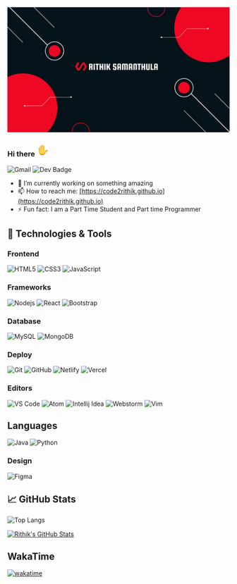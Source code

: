 <img alt="banner" src="https://raw.githubusercontent.com/Code2Rithik/Code2Rithik/master/my_youtube_banner.png">

### Hi there <img alt="wave" src="https://raw.githubusercontent.com/Code2Rithik/Code2Rithik/master/wave-animated.gif" width="30px">

![Gmail](https://img.shields.io/badge/-rithikdeveloper754@gmail.com-EA4335?logo=gmail&logoColor=white&style=for-the-badge&link=mailto:rithikdeveloper754@gmail.com)
![Dev Badge](https://img.shields.io/badge/-DEV-000?&style=for-the-badge)

- 🔭 I’m currently working on something amazing
- 📫 How to reach me: [https://code2rithik.github.io](https://code2rithik.github.io)
- ⚡ Fun fact: I am a Part Time Student and Part time Programmer

## 🔧 Technologies & Tools

### Frontend

![HTML5](https://img.shields.io/badge/-Html5-E34F26?logo=html5&logoColor=white&style=for-the-badge)
![CSS3](https://img.shields.io/badge/-Css3-1572B6?logo=css3&logoColor=white&style=for-the-badge)
![JavaScript](https://img.shields.io/badge/-Javascript-F7DF1E?logo=javascript&logoColor=black&style=for-the-badge)

### Frameworks

![Nodejs](https://img.shields.io/badge/-Nodejs-339933?style=for-the-badge&logo=Node.js)
![React](https://img.shields.io/badge/-React-61DAFB?logo=react&logoColor=black&style=for-the-badge)
![Bootstrap](https://img.shields.io/badge/-Bootstrap-7952B3?logo=bootstrap&logoColor=white&style=for-the-badge)

### Database

![MySQL](https://img.shields.io/badge/-mysql-4479A1?logo=mysql&logoColor=white&style=for-the-badge)
![MongoDB](https://img.shields.io/badge/-mongodb-47A248?logo=mongodb&logoColor=white&style=for-the-badge)

### Deploy

![Git](https://img.shields.io/badge/-git-F05032?logo=git&logoColor=white&style=for-the-badge)
![GitHub](https://img.shields.io/badge/-github-181717?logo=github&logoColor=white&style=for-the-badge)
![Netlify](https://img.shields.io/badge/-netlify-00C7B7?logo=netlify&logoColor=white&style=for-the-badge)
![Vercel](https://img.shields.io/badge/-vercel-000?logo=vercel&logoColor=white&style=for-the-badge)

### Editors

![VS Code](https://img.shields.io/badge/-vscode-007ACC?logo=Visual%20Studio%20Code&logoColor=white&style=for-the-badge)
![Atom](https://img.shields.io/badge/-atom-66595C?logo=Atom&logoColor=white&style=for-the-badge)
![Intellij Idea](https://img.shields.io/badge/-intellij%20idea-000000?logo=IntelliJ%20Idea&logoColor=white&style=for-the-badge)
![Webstorm](https://img.shields.io/badge/-webstorm-000000?logo=webstorm&logoColor=white&style=for-the-badge)
![Vim](https://img.shields.io/badge/-vim-019733?logo=vim&logoColor=white&style=for-the-badge)


## Languages

![Java](https://img.shields.io/badge/-java-007396?logo=java&logoColor=white&style=for-the-badge)
![Python](https://img.shields.io/badge/-python-3776AB?logo=python&logoColor=white&style=for-the-badge)

### Design

![Figma](https://img.shields.io/badge/-figma-F24E1E?logo=figma&logoColor=white&style=for-the-badge)

## &#x1f4c8; GitHub Stats

![Top Langs](https://github-readme-stats.vercel.app/api/top-langs/?username=code2rithik&layout=compact&&theme="alogolia")

<a href="https://github.com/Code2Rithik">
  <img align="center" src="https://github-readme-stats.vercel.app/api?username=code2rithik&layout=compact&show_icons=true&line_height=27&count_private=true&&theme=algolia" alt="Rithik's GitHub Stats" />
</a>

## WakaTime

[![wakatime](https://wakatime.com/badge/user/0fc5645e-9413-40c6-a7e2-329d298ae23f.svg)](https://wakatime.com/@0fc5645e-9413-40c6-a7e2-329d298ae23f)
